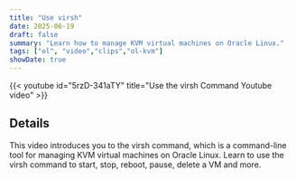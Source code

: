 ```yaml
---
title: "Use virsh"
date: 2025-06-19
draft: false
summary: "Learn how to manage KVM virtual machines on Oracle Linux."
tags: ["ol", "video","clips","ol-kvm"]
showDate: true
---
```


{{< youtube id="5rzD-341aTY" title="Use the virsh Command Youtube video" >}}

## Details

This video introduces you to the virsh command, which is a command-line tool for managing KVM virtual machines on Oracle Linux. Learn to use the virsh command to start, stop, reboot, pause, delete a VM and more.
